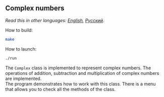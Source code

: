 ## Complex numbers

*Read this in other languages: [English](README.md), [Русский](README.ru.md).*

How to build:
```bash
make
```

How to launch:
```bash
./run
```
The `Complex` class is implemented to represent complex numbers. The operations of addition, subtraction and multiplication of complex numbers are implemented. <br>
The program demonstrates how to work with this class. There is a menu that allows you to check all the methods of the class. 
